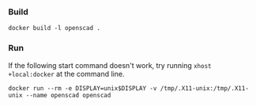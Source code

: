 ### Build

`docker build -l openscad .`

### Run

If the following start command doesn't work, try running `xhost +local:docker` at the command line.

`docker run --rm -e DISPLAY=unix$DISPLAY -v /tmp/.X11-unix:/tmp/.X11-unix --name openscad openscad`
